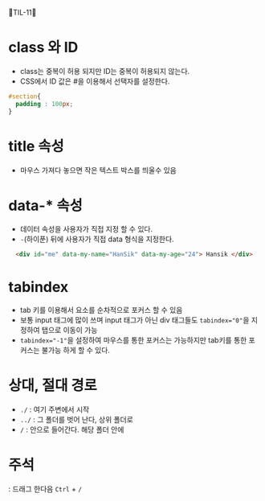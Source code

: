 🦄TIL-11🦄

# class 와 ID
- class는 중복이 허용 되지만 ID는 중복이 허용되지 않는다.
- CSS에서 ID 값은 #을 이용해서 선택자를 설정한다.
```css
#section{
  padding : 100px;
}
```

# title 속성
- 마우스 가져다 놓으면 작은 텍스트 박스를 띄울수 있음

# data-* 속성
- 데이터 속성을 사용자가 직접 지정 할 수 있다.
-  `-`(하이푼) 뒤에 사용자가 직접 data 형식을 지정한다.
```html
  <div id="me" data-my-name="HanSik" data-my-age="24"> Hansik </div>
```

# tabindex
- tab 키를 이용해서 요소를 순차적으로 포커스 할 수 있음
- 보통 input 태그에 많이 쓰며 input 태그가 아닌 div 태그들도 `tabindex="0"`을 지정하여 탭으로 이동이 가능
- `tabindex="-1"`을 설정하여 마우스를 통한 포커스는 가능하지만 tab키를 통한 포커스는 불가능 하게 할 수 있다.

# 상대, 절대 경로
- `./` : 여기 주변에서 시작
- `../` : 그 폴더를 벗어 난다, 상위 폴더로
- `/` : 안으로 들어간다. 해당 폴더 안에

# 주석
: 드래그 한다음 `Ctrl` + `/`

